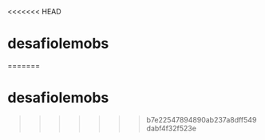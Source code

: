 <<<<<<< HEAD
# desafiolemobs
=======
# desafiolemobs
>>>>>>> b7e22547894890ab237a8dff549dabf4f32f523e
